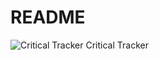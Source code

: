 # README

![Critical Tracker](https://cdn0.iconfinder.com/data/icons/esports-wildberry-vol-1/256/Critical_Damage-512.png) Critical Tracker
